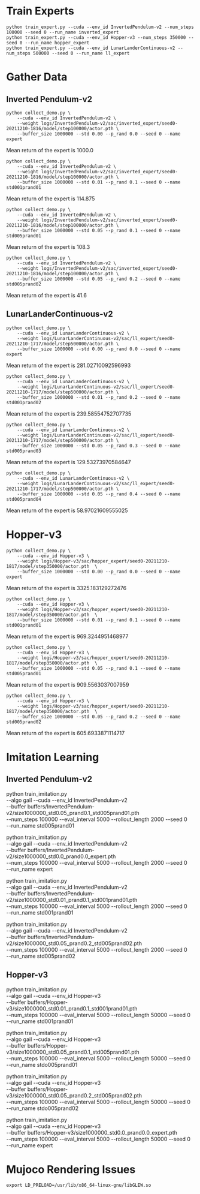 # Train Experts
```
python train_expert.py --cuda --env_id InvertedPendulum-v2 --num_steps 100000 --seed 0 --run_name inverted_expert
python train_expert.py --cuda --env_id Hopper-v3 --num_steps 350000 --seed 0 --run_name hopper_expert
python train_expert.py --cuda --env_id LunarLanderContinuous-v2 --num_steps 500000 --seed 0 --run_name ll_expert
 ```

# Gather Data
## Inverted Pendulum-v2
```
python collect_demo.py \
    --cuda --env_id InvertedPendulum-v2 \
    --weight logs/InvertedPendulum-v2/sac/inverted_expert/seed0-20211210-1816/model/step100000/actor.pth \
    --buffer_size 1000000 --std 0.00 --p_rand 0.0 --seed 0 --name expert
```
Mean return of the expert is 1000.0
```
python collect_demo.py \
    --cuda --env_id InvertedPendulum-v2 \
    --weight logs/InvertedPendulum-v2/sac/inverted_expert/seed0-20211210-1816/model/step100000/actor.pth \
    --buffer_size 1000000 --std 0.01 --p_rand 0.1 --seed 0 --name std001prand01
```
Mean return of the expert is 114.875
```
python collect_demo.py \
    --cuda --env_id InvertedPendulum-v2 \
    --weight logs/InvertedPendulum-v2/sac/inverted_expert/seed0-20211210-1816/model/step100000/actor.pth \
    --buffer_size 1000000 --std 0.05 --p_rand 0.1 --seed 0 --name std005prand01
```
Mean return of the expert is 108.3

```
python collect_demo.py \
    --cuda --env_id InvertedPendulum-v2 \
    --weight logs/InvertedPendulum-v2/sac/inverted_expert/seed0-20211210-1816/model/step100000/actor.pth \
    --buffer_size 1000000 --std 0.05 --p_rand 0.2 --seed 0 --name std005prand02
```
Mean return of the expert is 41.6

## LunarLanderContinuous-v2
```
python collect_demo.py \
    --cuda --env_id LunarLanderContinuous-v2 \
    --weight logs/LunarLanderContinuous-v2/sac/ll_expert/seed0-20211210-1717/model/step500000/actor.pth \
    --buffer_size 1000000 --std 0.00 --p_rand 0.0 --seed 0 --name expert
```
Mean return of the expert is 281.02710092596993

```
python collect_demo.py \
    --cuda --env_id LunarLanderContinuous-v2 \
    --weight logs/LunarLanderContinuous-v2/sac/ll_expert/seed0-20211210-1717/model/step500000/actor.pth \
    --buffer_size 1000000 --std 0.01 --p_rand 0.2 --seed 0 --name std001prand02
```
Mean return of the expert is 239.58554752707735
```
python collect_demo.py \
    --cuda --env_id LunarLanderContinuous-v2 \
    --weight logs/LunarLanderContinuous-v2/sac/ll_expert/seed0-20211210-1717/model/step500000/actor.pth \
    --buffer_size 1000000 --std 0.05 --p_rand 0.3 --seed 0 --name std005prand03
```
Mean return of the expert is 129.53273970584647
```
python collect_demo.py \
    --cuda --env_id LunarLanderContinuous-v2 \
    --weight logs/LunarLanderContinuous-v2/sac/ll_expert/seed0-20211210-1717/model/step500000/actor.pth \
    --buffer_size 1000000 --std 0.05 --p_rand 0.4 --seed 0 --name std005prand04
```
Mean return of the expert is 58.97021609555025


# Hopper-v3
```
python collect_demo.py \
    --cuda --env_id Hopper-v3 \
    --weight logs/Hopper-v3/sac/hopper_expert/seed0-20211210-1817/model/step350000/actor.pth  \
    --buffer_size 1000000 --std 0.00 --p_rand 0.0 --seed 0 --name expert
```
Mean return of the expert is 3325.183129272476
```
python collect_demo.py \
    --cuda --env_id Hopper-v3 \
    --weight logs/Hopper-v3/sac/hopper_expert/seed0-20211210-1817/model/step350000/actor.pth  \
    --buffer_size 1000000 --std 0.01 --p_rand 0.1 --seed 0 --name std001prand01
```
Mean return of the expert is 969.3244951468977
```
python collect_demo.py \
    --cuda --env_id Hopper-v3 \
    --weight logs/Hopper-v3/sac/hopper_expert/seed0-20211210-1817/model/step350000/actor.pth  \
    --buffer_size 1000000 --std 0.05 --p_rand 0.1 --seed 0 --name std005prand01
```
Mean return of the expert is 909.5563037007959
```
python collect_demo.py \
    --cuda --env_id Hopper-v3 \
    --weight logs/Hopper-v3/sac/hopper_expert/seed0-20211210-1817/model/step350000/actor.pth  \
    --buffer_size 1000000 --std 0.05 --p_rand 0.2 --seed 0 --name std005prand02
```
Mean return of the expert is 605.6933871114717

# Imitation Learning
## Inverted Pendulum-v2
python train_imitation.py \
    --algo gail --cuda --env_id InvertedPendulum-v2 \
    --buffer buffers/InvertedPendulum-v2/size1000000_std0.05_prand0.1_std005prand01.pth   \
    --num_steps 100000 --eval_interval 5000 --rollout_length 2000 --seed 0 \
    --run_name std005prand01

python train_imitation.py \
    --algo gail --cuda --env_id InvertedPendulum-v2 \
    --buffer buffers/InvertedPendulum-v2/size1000000_std0.0_prand0.0_expert.pth \
    --num_steps 100000 --eval_interval 5000 --rollout_length 2000 --seed 0 \
    --run_name expert

python train_imitation.py \
    --algo gail --cuda --env_id InvertedPendulum-v2 \
    --buffer buffers/InvertedPendulum-v2/size1000000_std0.01_prand0.1_std001prand01.pth   \
    --num_steps 100000 --eval_interval 5000 --rollout_length 2000 --seed 0 \
    --run_name std001prand01

python train_imitation.py \
    --algo gail --cuda --env_id InvertedPendulum-v2 \
    --buffer buffers/InvertedPendulum-v2/size1000000_std0.05_prand0.2_std005prand02.pth \
    --num_steps 100000 --eval_interval 5000 --rollout_length 2000 --seed 0 \
    --run_name std005prand02

## Hopper-v3
python train_imitation.py \
    --algo gail --cuda --env_id Hopper-v3 \
    --buffer buffers/Hopper-v3/size1000000_std0.01_prand0.1_std001prand01.pth \
    --num_steps 100000 --eval_interval 5000 --rollout_length 50000 --seed 0 \
    --run_name std001prand01

python train_imitation.py \
    --algo gail --cuda --env_id Hopper-v3 \
    --buffer buffers/Hopper-v3/size1000000_std0.05_prand0.1_std005prand01.pth \
    --num_steps 100000 --eval_interval 5000 --rollout_length 50000 --seed 0 \
    --run_name stdo005prand01

python train_imitation.py \
    --algo gail --cuda --env_id Hopper-v3 \
    --buffer buffers/Hopper-v3/size1000000_std0.05_prand0.2_std005prand02.pth \
    --num_steps 100000 --eval_interval 5000 --rollout_length 50000 --seed 0 \
    --run_name stdo005prand02

python train_imitation.py \
    --algo gail --cuda --env_id Hopper-v3 \
    --buffer buffers/Hopper-v3/size1000000_std0.0_prand0.0_expert.pth \
    --num_steps 100000 --eval_interval 5000 --rollout_length 50000 --seed 0 \
    --run_name expert




# Mujoco Rendering Issues
```
export LD_PRELOAD=/usr/lib/x86_64-linux-gnu/libGLEW.so
```

